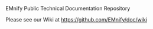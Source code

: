 EMnify Public Technical Documentation Repository

Please see our Wiki at https://github.com/EMnify/doc/wiki
